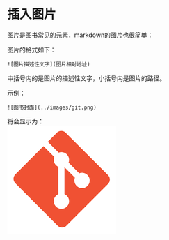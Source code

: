 # 插入图片

图片是图书常见的元素，markdown的图片也很简单：

图片的格式如下：
```
![图片描述性文字](图片相对地址)
```
中括号内的是图片的描述性文字，小括号内是图片的路径。

示例：
```
![图书封面](../images/git.png)
```
将会显示为：  
![图书封面](../images/git.png)

